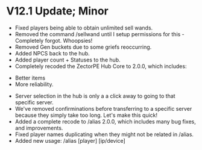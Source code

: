# V12.1 Update; Minor

- Fixed players being able to obtain unlimited sell wands.
- Removed the command /sellwand until I setup permissions for this - Completely forgot. Whoopsies!
- Removed Gen buckets due to some griefs reoccurring.
- Added NPCS back to the hub.
- Added player count + Statuses to the hub.
- Completely recoded the ZectorPE Hub Core to 2.0.0, which includes:
* Better items
* More reliability.

- Server selection in the hub is only a a click away to going to that specific server.
- We've removed confirminations before transferring to a specific server because they simply take too long. Let's make this quick!
- Added a complete recode to /alias 2.0.0, which includes many bug fixes, and improvements.
- Fixed player names duplicating when they might not be related in /alias.
- Added new usage: /alias [player] [ip/device]
